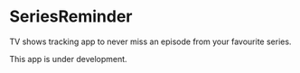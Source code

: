 # SeriesReminder
TV shows tracking app to never miss an episode from your favourite series.

This app is under development.

